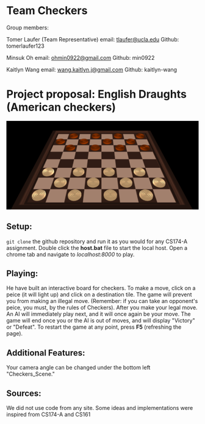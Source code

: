 # Team Checkers
Group members: 

Tomer Laufer (Team Representative)
email: tlaufer@ucla.edu
Github: tomerlaufer123

Minsuk Oh
email: ohmin0922@gmail.com
Github: min0922

Kaitlyn Wang
email: wang.kaitlyn.j@gmail.com
Github: kaitlyn-wang


# Project proposal: English Draughts (American checkers)

![alt text](https://github.com/intro-graphics/team-project-team-checkers/blob/master/screenshots/board.png)

## Setup:
<code>git clone</code> the github repository and run it as you would for any CS174-A assignment. Double click the **host.bat** file to start the local host. Open a chrome tab and navigate to *localhost:8000* to play.

## Playing:
He have built an interactive board for checkers. To make a move, click on a peice (it will light up) and click on a destination tile. The game will prevent you from making an illegal move. (Remember: if you can take an opponent's peice, you must, by the rules of Checkers). After you make your legal move. An AI will immediately play next, and it will once again be your move. The game will end once you or the AI is out of moves, and will display "Victory" or "Defeat". To restart the game at any point, press **F5** (refreshing the page).

## Additional Features:
Your camera angle can be changed under the bottom left "Checkers_Scene."

## Sources:
We did not use code from any site. Some ideas and implementations were inspired from CS174-A and CS161
